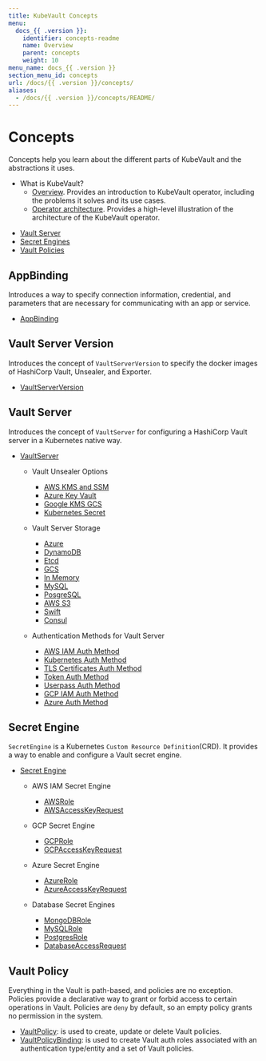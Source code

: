 ```yaml
---
title: KubeVault Concepts
menu:
  docs_{{ .version }}:
    identifier: concepts-readme
    name: Overview
    parent: concepts
    weight: 10
menu_name: docs_{{ .version }}
section_menu_id: concepts
url: /docs/{{ .version }}/concepts/
aliases:
  - /docs/{{ .version }}/concepts/README/
---
```


# Concepts

Concepts help you learn about the different parts of KubeVault and the abstractions it uses.

- What is KubeVault?
  - [Overview](/docs/concepts/what-is-kubevault.md). Provides an introduction to KubeVault operator, including the problems it solves and its use cases.
  - [Operator architecture](/docs/concepts/architecture.md). Provides a high-level illustration of the architecture of the KubeVault operator.

<ul class="nav nav-tabs" id="conceptsTab" role="tablist">
  <li class="nav-item">
    <a class="nav-link active" id="vault-server-tab" data-toggle="tab" href="#vault-server" role="tab" aria-controls="vault-server" aria-selected="true">Vault Server</a>
  </li>
  <li class="nav-item">
    <a class="nav-link" id="secret-engine-tab" data-toggle="tab" href="#secret-engine" role="tab" aria-controls="secret-engine" aria-selected="false">Secret Engines</a>
  </li>
  <li class="nav-item">
    <a class="nav-link" id="vault-policy-tab" data-toggle="tab" href="#vault-policy" role="tab" aria-controls="vault-policy" aria-selected="false">Vault Policies</a>
  </li>
</ul>

<div class="tab-content" id="conceptsTabContent">
  <div class="tab-pane fade show active" id="vault-server" role="tabpanel" aria-labelledby="vault-server-tab">

## AppBinding

Introduces a way to specify connection information, credential, and parameters that are necessary for communicating with an app or service.

- [AppBinding](/docs/concepts/vault-server-crds/auth-methods/appbinding.md)

## Vault Server Version

Introduces the concept of `VaultServerVersion` to specify the docker images of HashiCorp Vault, Unsealer, and Exporter.

- [VaultServerVersion](/docs/concepts/vault-server-crds/vaultserverversion.md)

## Vault Server

Introduces the concept of `VaultServer` for configuring a HashiCorp Vault server in a Kubernetes native way.

- [VaultServer](/docs/concepts/vault-server-crds/vaultserver.md)

  - Vault Unsealer Options
    - [AWS KMS and SSM](/docs/concepts/vault-server-crds/unsealer/aws_kms_ssm.md)
    - [Azure Key Vault](/docs/concepts/vault-server-crds/unsealer/azure_key_vault.md)
    - [Google KMS GCS](/docs/concepts/vault-server-crds/unsealer/google_kms_gcs.md)
    - [Kubernetes Secret](/docs/concepts/vault-server-crds/unsealer/kubernetes_secret.md)

  - Vault Server Storage
    - [Azure](/docs/concepts/vault-server-crds/storage/azure.md)
    - [DynamoDB](/docs/concepts/vault-server-crds/storage/dynamodb.md)
    - [Etcd](/docs/concepts/vault-server-crds/storage/etcd.md)
    - [GCS](/docs/concepts/vault-server-crds/storage/gcs.md)
    - [In Memory](/docs/concepts/vault-server-crds/storage/inmem.md)
    - [MySQL](/docs/concepts/vault-server-crds/storage/mysql.md)
    - [PosgreSQL](/docs/concepts/vault-server-crds/storage/postgresql.md)
    - [AWS S3](/docs/concepts/vault-server-crds/storage/s3.md)
    - [Swift](/docs/concepts/vault-server-crds/storage/swift.md)
    - [Consul](/docs/concepts/vault-server-crds/storage/consul.md)

  - Authentication Methods for Vault Server
    - [AWS IAM Auth Method](/docs/concepts/vault-server-crds/auth-methods/aws-iam.md)
    - [Kubernetes Auth Method](/docs/concepts/vault-server-crds/auth-methods/kubernetes.md)
    - [TLS Certificates Auth Method](/docs/concepts/vault-server-crds/auth-methods/tls.md)
    - [Token Auth Method](/docs/concepts/vault-server-crds/auth-methods/token.md)
    - [Userpass Auth Method](/docs/concepts/vault-server-crds/auth-methods/userpass.md)
    - [GCP IAM Auth Method](/docs/concepts/vault-server-crds/auth-methods/gcp-iam.md)
    - [Azure Auth Method](/docs/concepts/vault-server-crds/auth-methods/azure.md)

</div>
<div class="tab-pane fade" id="secret-engine" role="tabpanel" aria-labelledby="secret-engine-tab">

## Secret Engine

`SecretEngine` is a Kubernetes `Custom Resource Definition`(CRD). It provides a way to enable and configure a Vault secret engine.

- [Secret Engine](/docs/concepts/secret-engine-crds/secretengine.md)

  - AWS IAM Secret Engine
    - [AWSRole](/docs/concepts/secret-engine-crds/aws-secret-engine/awsrole.md)
    - [AWSAccessKeyRequest](/docs/concepts/secret-engine-crds/aws-secret-engine/awsaccesskeyrequest.md)

  - GCP Secret Engine
    - [GCPRole](/docs/concepts/secret-engine-crds/gcp-secret-engine/gcprole.md)
    - [GCPAccessKeyRequest](/docs/concepts/secret-engine-crds/gcp-secret-engine/gcpaccesskeyrequest.md)

  - Azure Secret Engine
    - [AzureRole](/docs/concepts/secret-engine-crds/azure-secret-engine/azurerole.md)
    - [AzureAccessKeyRequest](/docs/concepts/secret-engine-crds/azure-secret-engine/azureaccesskeyrequest.md)

  - Database Secret Engines
    - [MongoDBRole](/docs/concepts/secret-engine-crds/database-secret-engine/mongodb.md)
    - [MySQLRole](/docs/concepts/secret-engine-crds/database-secret-engine/mysql.md)
    - [PostgresRole](/docs/concepts/secret-engine-crds/database-secret-engine/postgresrole.md)
    - [DatabaseAccessRequest](/docs/concepts/secret-engine-crds/database-secret-engine/databaseaccessrequest.md)

</div>
<div class="tab-pane fade" id="vault-policy" role="tabpanel" aria-labelledby="vault-policy-tab">

## Vault Policy

Everything in the Vault is path-based, and policies are no exception. Policies provide a declarative way to grant or forbid access to certain operations in Vault. Policies are `deny` by default, so an empty policy grants no permission in the system.

- [VaultPolicy](/docs/concepts/policy-crds/vaultpolicy.md): is used to create, update or delete Vault policies.
- [VaultPolicyBinding](/docs/concepts/policy-crds/vaultpolicybinding.md): is used to create Vault auth roles associated with an authentication type/entity and a set of Vault policies.

</div>
</div>
